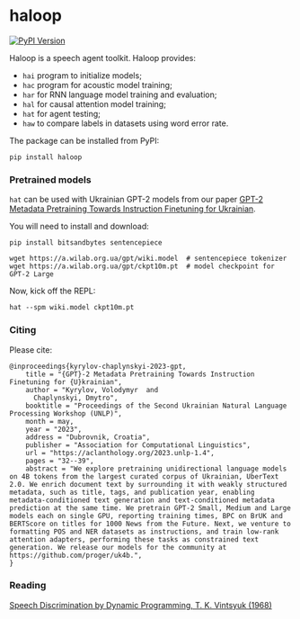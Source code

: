 # haloop

[![PyPI Version](https://img.shields.io/pypi/v/haloop.svg)](https://pypi.python.org/pypi/haloop)

Haloop is a speech agent toolkit. Haloop provides:

- `hai` program to initialize models;
- `hac` program for acoustic model training;
- `har` for RNN language model training and evaluation;
- `hal` for causal attention model training;
- `hat` for agent testing;
- `haw` to compare labels in datasets using word error rate.

The package can be installed from PyPI:

```
pip install haloop
```

### Pretrained models

`hat` can be used with Ukrainian GPT-2 models from our paper [GPT-2 Metadata Pretraining Towards Instruction Finetuning for Ukrainian](https://github.com/proger/uk4b).

You will need to install and download:

```
pip install bitsandbytes sentencepiece

wget https://a.wilab.org.ua/gpt/wiki.model  # sentencepiece tokenizer
wget https://a.wilab.org.ua/gpt/ckpt10m.pt  # model checkpoint for GPT-2 Large
```

Now, kick off the REPL:

```
hat --spm wiki.model ckpt10m.pt
```

### Citing

Please cite:

```
@inproceedings{kyrylov-chaplynskyi-2023-gpt,
    title = "{GPT}-2 Metadata Pretraining Towards Instruction Finetuning for {U}krainian",
    author = "Kyrylov, Volodymyr  and
      Chaplynskyi, Dmytro",
    booktitle = "Proceedings of the Second Ukrainian Natural Language Processing Workshop (UNLP)",
    month = may,
    year = "2023",
    address = "Dubrovnik, Croatia",
    publisher = "Association for Computational Linguistics",
    url = "https://aclanthology.org/2023.unlp-1.4",
    pages = "32--39",
    abstract = "We explore pretraining unidirectional language models on 4B tokens from the largest curated corpus of Ukrainian, UberText 2.0. We enrich document text by surrounding it with weakly structured metadata, such as title, tags, and publication year, enabling metadata-conditioned text generation and text-conditioned metadata prediction at the same time. We pretrain GPT-2 Small, Medium and Large models each on single GPU, reporting training times, BPC on BrUK and BERTScore on titles for 1000 News from the Future. Next, we venture to formatting POS and NER datasets as instructions, and train low-rank attention adapters, performing these tasks as constrained text generation. We release our models for the community at https://github.com/proger/uk4b.",
}
```

### Reading

[Speech Discrimination by Dynamic Programming, T. K. Vintsyuk (1968)](https://link.springer.com/article/10.1007/BF01074755)
